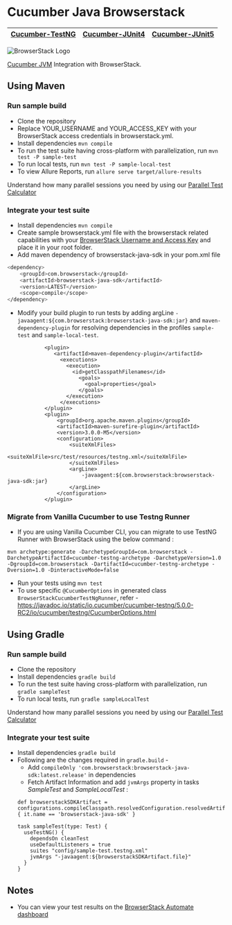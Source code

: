 # Cucumber Java Browserstack 

| [Cucumber-TestNG](https://github.com/browserstack/cucumber-java-browserstack/tree/master) | [Cucumber-JUnit4](https://github.com/browserstack/cucumber-java-browserstack/tree/cucumber-junit4) | [Cucumber-JUnit5](https://github.com/browserstack/cucumber-java-browserstack/tree/cucumber-junit5) |
| ------------------------------------------------------ | ------------------------------------------------- | ------------------------------------------------- |

![BrowserStack Logo](https://d98b8t1nnulk5.cloudfront.net/production/images/layout/logo-header.png?1469004780)

[Cucumber JVM](https://cucumber.io/docs/reference/jvm) Integration with BrowserStack.

## Using Maven

### Run sample build

- Clone the repository
- Replace YOUR_USERNAME and YOUR_ACCESS_KEY with your BrowserStack access credentials in browserstack.yml.
- Install dependencies `mvn compile`
- To run the test suite having cross-platform with parallelization, run `mvn test -P sample-test`
- To run local tests, run `mvn test -P sample-local-test`
- To view Allure Reports, run `allure serve target/allure-results`

Understand how many parallel sessions you need by using our [Parallel Test Calculator](https://www.browserstack.com/automate/parallel-calculator?ref=github)

### Integrate your test suite

* Install dependencies `mvn compile`
* Create sample browserstack.yml file with the browserstack related capabilities with your [BrowserStack Username and Access Key](https://www.browserstack.com/accounts/settings) and place it in your root folder.
* Add maven dependency of browserstack-java-sdk in your pom.xml file
```sh
<dependency>
    <groupId>com.browserstack</groupId>
    <artifactId>browserstack-java-sdk</artifactId>
    <version>LATEST</version>
    <scope>compile</scope>
</dependency>
```
* Modify your build plugin to run tests by adding argLine `-javaagent:${com.browserstack:browserstack-java-sdk:jar}` and `maven-dependency-plugin` for resolving dependencies in the profiles `sample-test` and `sample-local-test`.
```
            <plugin>
               <artifactId>maven-dependency-plugin</artifactId>
                 <executions>
                   <execution>
                     <id>getClasspathFilenames</id>
                       <goals>
                         <goal>properties</goal>
                       </goals>
                   </execution>
                 </executions>
            </plugin>
            <plugin>
                <groupId>org.apache.maven.plugins</groupId>
                <artifactId>maven-surefire-plugin</artifactId>
                <version>3.0.0-M5</version>
                <configuration>
                    <suiteXmlFiles>
                        <suiteXmlFile>src/test/resources/testng.xml</suiteXmlFile>
                    </suiteXmlFiles>
                    <argLine>
                        -javaagent:${com.browserstack:browserstack-java-sdk:jar}
                    </argLine>
                </configuration>
            </plugin>
```

### Migrate from Vanilla Cucumber to use Testng Runner 
* If you are using Vanilla Cucumber CLI, you can migrate to use TestNG Runner with BrowserStack using the below command :
```
mvn archetype:generate -DarchetypeGroupId=com.browserstack -DarchetypeArtifactId=cucumber-testng-archetype -DarchetypeVersion=1.0 -DgroupId=com.browserstack -DartifactId=cucumber-testng-archetype -Dversion=1.0 -DinteractiveMode=false
```
* Run your tests using `mvn test`
* To use specific `@CucumberOptions` in generated class `BrowserStackCucumberTestNgRunner`, refer - https://javadoc.io/static/io.cucumber/cucumber-testng/5.0.0-RC2/io/cucumber/testng/CucumberOptions.html

## Using Gradle

### Run sample build

- Clone the repository
- Install dependencies `gradle build`
- To run the test suite having cross-platform with parallelization, run `gradle sampleTest`
- To run local tests, run `gradle sampleLocalTest`

Understand how many parallel sessions you need by using our [Parallel Test Calculator](https://www.browserstack.com/automate/parallel-calculator?ref=github)

### Integrate your test suite

* Install dependencies `gradle build`
* Following are the changes required in `gradle.build` -
    * Add `compileOnly 'com.browserstack:browserstack-java-sdk:latest.release'` in dependencies
    * Fetch Artifact Information and add `jvmArgs` property in tasks *SampleTest* and *SampleLocalTest* :
  ```
  def browserstackSDKArtifact = configurations.compileClasspath.resolvedConfiguration.resolvedArtifacts.find { it.name == 'browserstack-java-sdk' }
  
  task sampleTest(type: Test) {
    useTestNG() {
      dependsOn cleanTest
      useDefaultListeners = true
      suites "config/sample-test.testng.xml"
      jvmArgs "-javaagent:${browserstackSDKArtifact.file}"
    }
  }
  ```

## Notes
* You can view your test results on the [BrowserStack Automate dashboard](https://www.browserstack.com/automate)

